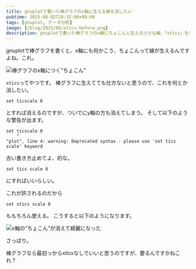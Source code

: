 ```yaml
---
title: gnuplotで書いた棒グラフのx軸に生える線を消したい
pubtime: 2015-08-02T20:32:00+09:00
tags: [gnuplot, データ分析]
image: [/blog/2015/08/xtics-before.png]
description: gnuplotで書いた棒グラフのx軸にちょこんと生える小さな線、「xtics」を消す方法です。
---
```


gnuplotで棒グラフを書くと、x軸にも何かこう、ちょこんって線が生えるんですよね。これ。

![棒グラフのx軸につく"ちょこん"](/blog/2015/08/xtics-before.png "640x480")

`xtics`ってやつです。
棒グラフに生えてても仕方ないと思うので、これを何とか消したい。

``` gnuplot
set ticscale 0
```
とすれば消えるのですが、ついでにy軸の方も消えてしまう。
そして以下のような警告が出ます。
```
set ticscale 0
    ^
"plot", line 4: warning: Deprecated syntax - please use 'set tics scale' keyword
```
古い書き方止めてよ、的な。

``` gnuplot
set tics scale 0
```
にすればいいらしい。

これが許されるのだから
```
set xtics scale 0
```
ももちろん使える。
こうすると以下のようになります。

![x軸の"ちょこん"が消えて綺麗になった](/blog/2015/08/xtics-after.png "640x480")

さっぱり。

棒グラフなら最初っからxticxなしでいいと思うのですが、要るんですかねこれ？
